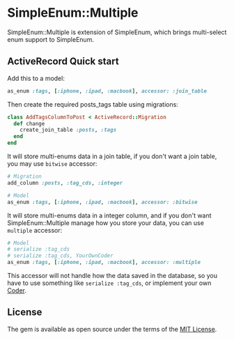 # SimpleEnum::Multiple

SimpleEnum::Multiple is extension of SimpleEnum, which brings multi-select enum support to SimpleEnum.

## ActiveRecord Quick start

Add this to a model:
```ruby
as_enum :tags, [:iphone, :ipad, :macbook], accessor: :join_table
```

Then create the required posts_tags table using migrations:
```ruby
class AddTagsColumnToPost < ActiveRecord::Migration
  def change
    create_join_table :posts, :tags
  end
end
```

It will store multi-enums data in a join table, if you don't want a join table, you may use `bitwise` accessor:

```ruby
# Migration
add_column :posts, :tag_cds, :integer

# Model
as_enum :tags, [:iphone, :ipad, :macbook], accessor: :bitwise
```

It will store multi-enums data in a integer column, and if you don't want SimpleEnum::Multiple manage how you store your data, you can use `multiple` accessor:

```ruby
# Model
# serialize :tag_cds 
# serialize :tag_cds, YourOwnCoder 
as_enum :tags, [:iphone, :ipad, :macbook], accessor: :multiple
```

This accessor will not handle how the data saved in the database, so you have to use something like `serialize :tag_cds`, or implement your own [Coder](https://github.com/rails/rails/blob/master/activerecord/lib/active_record/coders/json.rb).


## License

The gem is available as open source under the terms of the [MIT License](http://opensource.org/licenses/MIT).

